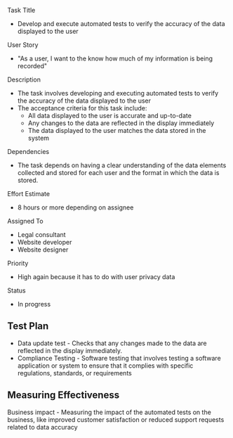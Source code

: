 Task Title
* Develop and execute automated tests to verify the accuracy of the data displayed to the user

User Story
* "As a user, I want to the know how much of my information is being recorded"

Description
* The task involves developing and executing automated tests to verify the accuracy of the data displayed to the user
* The acceptance criteria for this task include:
  * All data displayed to the user is accurate and up-to-date
  * Any changes to the data are reflected in the display immediately
  * The data displayed to the user matches the data stored in the system
    
Dependencies
* The task depends on having a clear understanding of the data elements collected and stored for each user and the format in which the data is stored.

Effort Estimate
* 8 hours or more depending on assignee

Assigned To
* Legal consultant
* Website developer
* Website designer

Priority
* High again because it has to do with user privacy data

Status
* In progress

## Test Plan
* Data update test - Checks that any changes made to the data are reflected in the display immediately.
* Compliance Testing - Software testing that involves testing a software application or system to ensure that it complies with specific regulations, standards, or requirements

## Measuring Effectiveness
Business impact - Measuring the impact of the automated tests on the business, like improved customer satisfaction or reduced support requests related to data accuracy